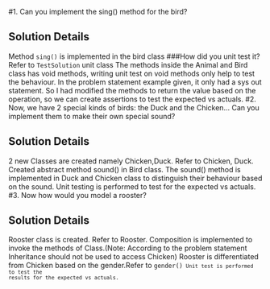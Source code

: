 #1. Can you implement the sing() method for the bird?

## Solution Details

Method <code>sing()</code> is implemented in the bird class
###How did you unit test it?
Refer to <code>TestSolution</code> unit class
The methods inside the Animal and Bird class has void methods, writing unit test on void methods only help to test the behaviour. In the problem statement example given, it only had a sys out statement. So I had modified the methods to return the value based on the operation, so we can create assertions to test the expected vs actuals.
#2. Now, we have 2 special kinds of birds: the Duck and the Chicken... Can you implement them to make their own special sound?

## Solution Details

2 new Classes are created namely Chicken,Duck. Refer to <Class>Chicken, <Class>Duck.
Created abstract method sound() in Bird class.
The sound() method is implemented in Duck and Chicken class to distinguish their behaviour based on the sound.
Unit testing is performed to test for the expected vs actuals.
#3. Now how would you model a rooster?

## Solution Details

Rooster class is created. Refer to <Class>Rooster.
Composition is implemented to invoke the methods of Class<Chicken>.(Note: According to the problem statement Inheritance should not be used to access <Class>Chicken)
Rooster is differentiated from Chicken based on the gender.Refer to <code>gender()<code>
Unit test is performed to test the results for the expected vs actuals.
